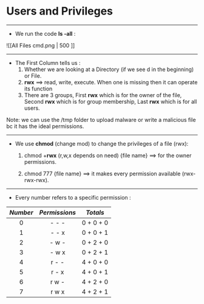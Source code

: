 #  Users and Privileges

---

- We run the code **ls -all** :

![[All Files cmd.png | 500 ]]

---

- The First Column tells us :
	1. Whether we are looking at a Directory (if we see d in the beginning) or File.
	2. **rwx** ==> read, write, execute. When one is missing then it can operate its function
	3. There are 3 groups, First **rwx** which is for the owner of the file, Second **rwx** which is for group membership, Last **rwx** which is for all users.

Note: we can use the /tmp folder to upload malware or write a malicious file bc it has the ideal permissions.

---

- We use **chmod** (change mod) to change the privileges of a file (rwx):

	1. chmod +**rwx** (r,w,x depends on need) {file name} ==> for the owner permissions.
	
	2. chmod 777 {file name} ==> it makes every permission available (rwx-rwx-rwx). 

---

- Every number refers to a specific permission :

| ***Number*** | ***Permissions*** | ***Totals*** |
|:------------:|:-----------------:|:------------:|
|      0       |       - - -       |  0 + 0 + 0   |
|      1       |       - - x       |  0 + 0 + 1   |
|      2       |       - w -       |  0 + 2 + 0   |
|      3       |       - w x       |  0 + 2 + 1   |
|      4       |       r - -       |  4 + 0 + 0   |
|      5       |       r - x       |  4 + 0 + 1   |
|      6       |       r w -       |  4 + 2 + 0   |
|      7       |       r w x       |  4 + 2 + 1   |

